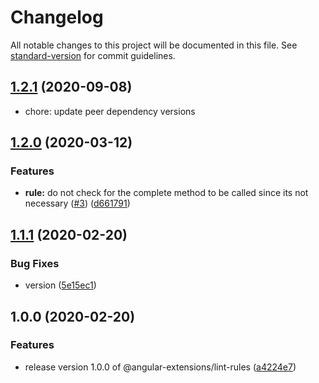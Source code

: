 # Changelog

All notable changes to this project will be documented in this file. See [standard-version](https://github.com/conventional-changelog/standard-version) for commit guidelines.

## [1.2.1](https://github.com/angular-extensions/lint-rules/compare/v1.2.0...v1.2.1) (2020-09-08)
* chore: update peer dependency versions 

## [1.2.0](https://github.com/angular-extensions/lint-rules/compare/v1.1.1...v1.2.0) (2020-03-12)


### Features

* **rule:** do not check for the complete method to be called since its not necessary ([#3](https://github.com/angular-extensions/lint-rules/issues/3)) ([d661791](https://github.com/angular-extensions/lint-rules/commit/d6617911eece011ddb07fec5ecde4cef79e28800))

## [1.1.1](https://github.com/angular-extensions/lint-rules/compare/v1.0.0...v1.1.1) (2020-02-20)


### Bug Fixes

* version ([5e15ec1](https://github.com/angular-extensions/lint-rules/commit/5e15ec10915e293e61a2c677df1c5d1efee27a8a))

## 1.0.0 (2020-02-20)


### Features

* release version 1.0.0 of @angular-extensions/lint-rules ([a4224e7](https://github.com/angular-extensions/lint-rules/commit/a4224e75ad7f41a63c40b0e322a293fcf48a5851))
